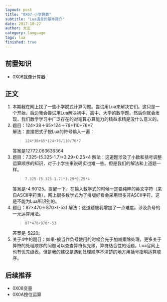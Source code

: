 ```yaml
---
layout: post
title: "0X07-小学算数"
subtitle: "Lua语言的基本简介"
date: 2017-10-27
author: 太玄
category: language
tags: lua
finished: true
---
```

## 前置知识
* 0X06就像计算器

## 正文
1. 本期我在网上找了一些小学脱式计算习题。尝试用Lua来解决它们。这只是一个开始，后边我会尝试用Lua解决初中、高中、大学的数学题。然后你就会发现，我们数学学习中广泛存在的对笔算心算能力的精益求精是没什么意义的。
2. 题目：124×38＋65×124＋76÷110÷76×7  
    解法：直接把式子按Lua的符号输入一遍：
    >```
    >124*38+65*124+76/110/76*7
    >```
    答案是12772.063636364
3. 题目：7.325-(5.325-1.7)×3.29×0.25×4
    解法：这道题涉及了小数和括号调整运算顺序的知识，对于小学生来说确实也难一些。但是我们的解法和上道题一样。
    >```
    >7.325-(5.325-1.7)*3.29*0.25*4
    >```
    答案是-4.60125。提醒一下，在输入数学式的时候一定要纯粹的英文字符（来自ASCII字符集）。网上很多数学式为了排版好看会采用很多非ASCII字符。这是不能为Lua所识别的。
4. 题目：87×470＋870×(-53)
    解法：这道题被我增加了一点难度。涉及负号的一元运算用法。
    >```
    >87*470+870*-53
    >```
    答案是-5220。
5. 关于4中的题目：如果-被当作负号使用的时候会先于加减乘除处理。更多关于算符的处理顺序的问题可以查查算符优先级，算符结合性的话题。Lua官网上也有优先级表。但是我的建议是遇到处理顺序不清楚的地方用括号指明运算顺序。

## 后续推荐
* 0X08变量
* 0X0A按位运算

